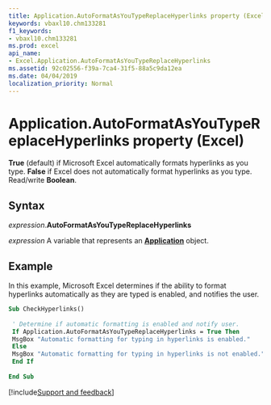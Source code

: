 ```yaml
---
title: Application.AutoFormatAsYouTypeReplaceHyperlinks property (Excel)
keywords: vbaxl10.chm133281
f1_keywords:
- vbaxl10.chm133281
ms.prod: excel
api_name:
- Excel.Application.AutoFormatAsYouTypeReplaceHyperlinks
ms.assetid: 92c02556-f39a-7ca4-31f5-88a5c9da12ea
ms.date: 04/04/2019
localization_priority: Normal
---
```



# Application.AutoFormatAsYouTypeReplaceHyperlinks property (Excel)

**True** (default) if Microsoft Excel automatically formats hyperlinks as you type. **False** if Excel does not automatically format hyperlinks as you type. Read/write **Boolean**.


## Syntax

_expression_.**AutoFormatAsYouTypeReplaceHyperlinks**

_expression_ A variable that represents an **[Application](Excel.Application(object).md)** object.


## Example

In this example, Microsoft Excel determines if the ability to format hyperlinks automatically as they are typed is enabled, and notifies the user.

```vb
Sub CheckHyperlinks() 
 
 ' Determine if automatic formatting is enabled and notify user. 
 If Application.AutoFormatAsYouTypeReplaceHyperlinks = True Then 
 MsgBox "Automatic formatting for typing in hyperlinks is enabled." 
 Else 
 MsgBox "Automatic formatting for typing in hyperlinks is not enabled." 
 End If 
 
End Sub
```




[!include[Support and feedback](~/includes/feedback-boilerplate.md)]